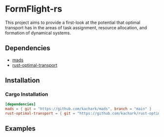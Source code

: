 # FormFlight-rs

This project aims to provide a first-look at the potential that optimal transport has in the areas of task assignment, resource allocation, and formation of dynamical systems.

## Dependencies
- [mads](https://github.com/kachark/mads)
- [rust-optimal-transport](https://github.com/kachark/rust-optimal-transport)

## Installation

### Cargo Installation
```toml
[dependencies]
mads = { git = "https://github.com/kachark/mads", branch = "main" }
rust-optimal-transport = { git = "https://github.com/kachark/rust-optimal-transport", branch = "main" }
```

## Examples
